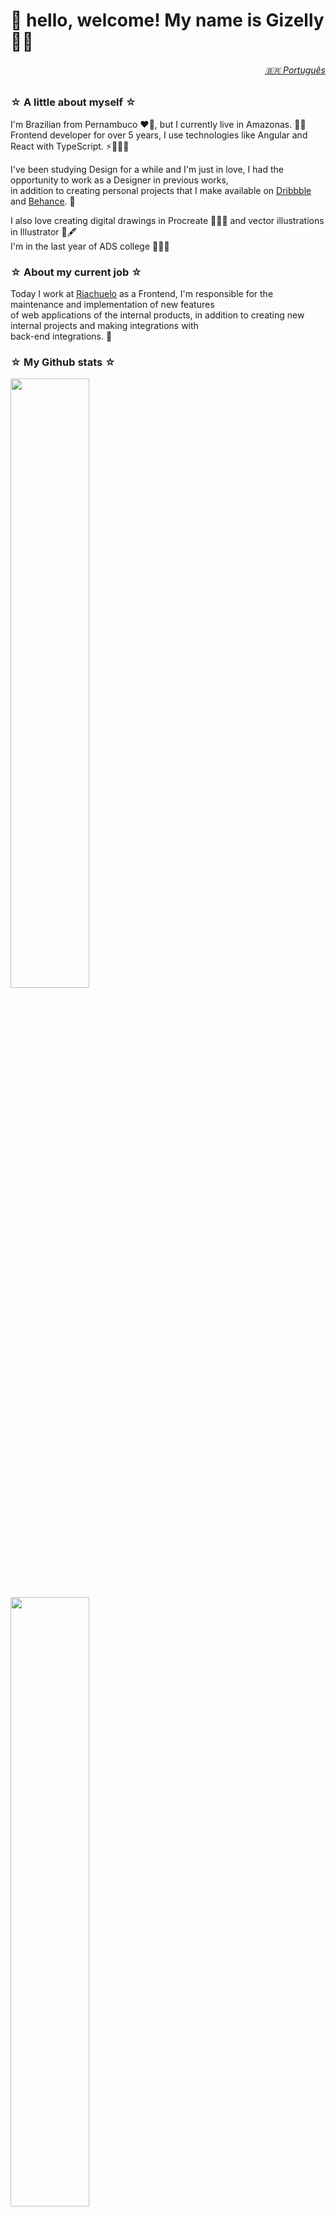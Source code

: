 # 🌸 hello, welcome! My name is Gizelly 🤗💖 


<h6 align="right">
  <a href="https://github.com/gizellysteffanny/gizellysteffanny/blob/main/pt/README.md"> 🇧🇷 Português</a>
</h6>

### ☆ A little about myself ☆ 
I'm Brazilian from Pernambuco ❤️🌵, but I currently live in Amazonas. 🌳🐬 <br>
Frontend developer for over 5 years, I use technologies like Angular and React with TypeScript. ⚡️👩🏻‍💻 <br>

I've been studying Design for a while and I'm just in love, I had the opportunity to work as a Designer in previous works,<br> 
in addition to creating personal projects that I make available on [Dribbble](https://dribbble.com/gizlly) and [Behance](https://www.behance.net/gizlly). 💖 <br>

I also love creating digital drawings in Procreate 💜✍🏻 and vector illustrations in Illustrator 🧡🖋 <br>
I'm in the last year of ADS college 👩🏻‍🎓

### ☆ About my current job ☆ 
Today I work at [Riachuelo](https://www.riachuelo.com.br) as a Frontend, I'm responsible for the maintenance and implementation of new features <br>of web applications of the internal products, in addition to creating new internal projects and making integrations with<br> back-end integrations. 💼


### ☆ My Github stats ☆ 
<div>
  <a href="https://github.com/gizellysteffanny">
    <img height="50%" src="https://github-readme-stats.vercel.app/api?username=gizellysteffanny&show_icons=true&theme=radical&include_all_commits=true&count_private=true&hide=issues" />
    <img height="50%" src="https://github-readme-stats.vercel.app/api/top-langs/?username=gizellysteffanny&layout=compact&langs_count=7&theme=radical" />
  </a>
</div>


### ☆ You can find me here ☆ 
<a href="mailto:gizellysteffanny@gmail.com">
  <img height="32" src="https://img.shields.io/badge/Gmail-D14836?style=for-the-badge&logo=gmail&logoColor=white">
</a>
<a href="https://www.instagram.com/uxgizlly">
  <img height="32" src="https://img.shields.io/badge/Instagram-E4405F?style=for-the-badge&logo=instagram&logoColor=white">
</a>
<a href="https://www.linkedin.com/in/gizellysteffanny/">
  <img height="32" src="https://img.shields.io/badge/LinkedIn-0077B5?style=for-the-badge&logo=linkedin&logoColor=white">
</a>
<a href="https://gizlly.medium.com">
  <img height="32" src="https://img.shields.io/badge/Medium-12100E?style=for-the-badge&logo=medium&logoColor=white">
</a>
<a href="https://codepen.io/gizellysteffanny">
  <img height="32" src="https://img.shields.io/badge/Codepen-000000?style=for-the-badge&logo=codepen&logoColor=white">
</a>
